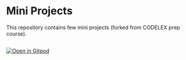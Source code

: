 # Mini Projects

This repository contains few mini projects (forked from CODELEX prep course).

##

[![Open in Gitpod](https://gitpod.io/button/open-in-gitpod.svg)](https://gitpod.io/#https://github.com/guztus/prep-course-final)
